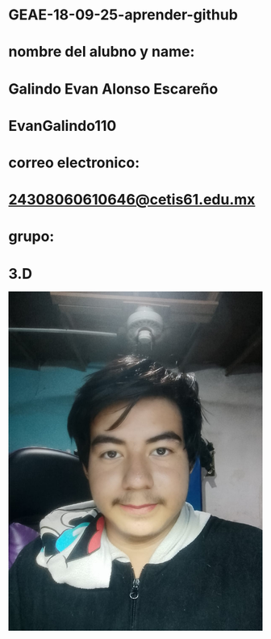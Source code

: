 # GEAE-18-09-25-aprender-github

# nombre del alubno y name:

# Galindo Evan Alonso Escareño
# EvanGalindo110

# correo electronico:

# 24308060610646@cetis61.edu.mx

# grupo:

# 3.D

![alt text](READMI.jpeg)
